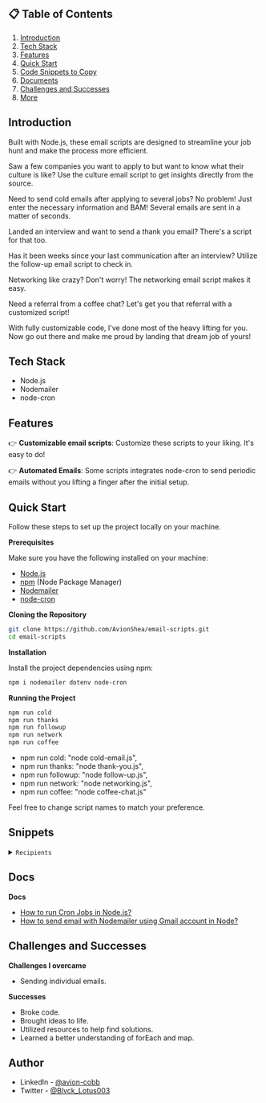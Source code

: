 ## 📋 <a name="table">Table of Contents</a>

1. [Introduction](#introduction)
2. [Tech Stack](#tech-stack)
3. [Features](#features)
4. [Quick Start](#quick-start)
5. [Code Snippets to Copy](#snippets)
6. [Documents](#links)
7. [Challenges and Successes](#challengesAndSuccesses)
8. [More](#more)

## <a name="introduction">Introduction</a>

<p>Built with Node.js, these email scripts are designed to streamline your job hunt and make the process more efficient.</p>

<p>Saw a few companies you want to apply to but want to know what their culture is like? Use the culture email script to get insights directly from the source.</p>

<p>Need to send cold emails after applying to several jobs? No problem! Just enter the necessary information and BAM! Several emails are sent in a matter of seconds.</p>

<p>Landed an interview and want to send a thank you email? There's a script for that too.</p>

<p>Has it been weeks since your last communication after an interview? Utilize the follow-up email script to check in.</p>

<p>Networking like crazy? Don't worry! The networking email script makes it easy.</p>

<p>Need a referral from a coffee chat? Let's get you that referral with a customized script!</p>

<p>With fully customizable code, I've done most of the heavy lifting for you. Now go out there and make me proud by landing that dream job of yours!</p>

## <a name="tech-stack">Tech Stack</a>

- Node.js
- Nodemailer
- node-cron

## <a name="features">Features</a>

👉 **Customizable email scripts**: Customize these scripts to your liking. It's easy to do!

👉 **Automated Emails**: Some scripts integrates node-cron to send periodic emails without you lifting a finger after the initial setup.

## <a name="quick-start">Quick Start</a>

Follow these steps to set up the project locally on your machine.

**Prerequisites**

Make sure you have the following installed on your machine:

- [Node.js](https://nodejs.org/en)
- [npm](https://www.npmjs.com/) (Node Package Manager)
- [Nodemailer](https://nodemailer.com/)
- [node-cron](https://www.npmjs.com/package/node-cron)

**Cloning the Repository**

```bash
git clone https://github.com/AvionShea/email-scripts.git
cd email-scripts
```

**Installation**

Install the project dependencies using npm:

```bash
npm i nodemailer dotenv node-cron
```

**Running the Project**

```bash
npm run cold
npm run thanks
npm run followup
npm run network
npm run coffee
```

- npm run cold: "node cold-email.js",
- npm run thanks: "node thank-you.js",
- npm run followup: "node follow-up.js",
- npm run network: "node networking.js",
- npm run coffee: "node coffee-chat.js"

Feel free to change script names to match your preference.

## <a name="snippets">Snippets</a>

<details>
<summary><code>Recipients</code></summary>

```javascript
const recipients = [
  {
    hiringManagerName: "Jane Doe",
    hiringManagerEmail: "fakeEmail@server.com",
    positionJobTitle: "Software Engineer I",
    postingLink: "https://www.github.careers/careers-home/jobs/3041?lang=en-us",
    postingId: "Req ID: 3041",
    companyName: "GitHub",
    companyMissionValuesOrRecentProjects:
      "your values of customer-obsessed, ship to learn, growth mindset, own the outcome, better together, and diverse and inclusive",
  },
  {
    hiringManagerName: "Bobby Ricky",
    hiringManagerEmail: "fakeEmail2@server.com",
    positionJobTitle: "Software Engineer, Search",
    postingLink:
      "https://www.google.com/about/careers/applications/jobs/results/136201984171483846-software-engineer-search",
    postingId: "Req ID: 2024",
    companyName: "Google",
    companyMissionValuesOrRecentProjects:
      "your mission to organize the world's information and make it universally accessible and useful",
  },
];
```

</details>

## <a name="links">Docs</a>

**Docs**

- [How to run Cron Jobs in Node.js?](https://www.geeksforgeeks.org/how-to-run-cron-jobs-in-node-js/amp/)
- [How to send email with Nodemailer using Gmail account in Node?](https://www.geeksforgeeks.org/how-to-send-email-with-nodemailer-using-gmail-account-in-node-js/amp/)

## <a name="challengesAndSuccesses">Challenges and Successes</a>

**Challenges I overcame**

- Sending individual emails.

**Successes**

- Broke code.
- Brought ideas to life.
- Utilized resources to help find solutions.
- Learned a better understanding of forEach and map.

## <a name="more">Author</a>

- LinkedIn - [@avion-cobb](https://www.linkedin.com/in/avion-cobb/)
- Twitter - [@Blvck_Lotus003](https://twitter.com/Blvck_Lotus003)
